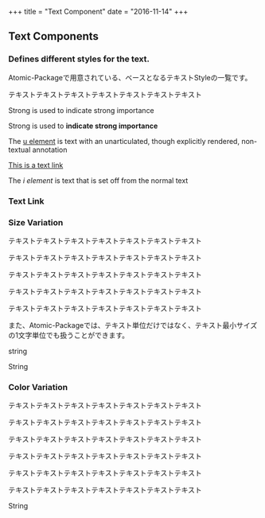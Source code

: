 +++
title = "Text Component"
date = "2016-11-14"
+++

## Text Components

### Defines different styles for the text.

Atomic-Packageで用意されている、ベースとなるテキストStyleの一覧です。


<p class="text">テキストテキストテキストテキストテキストテキストテキスト</p>

<p class="text strong">Strong is used to indicate strong importance</p>

<p class="text strong">Strong is used to <strong>indicate strong importance</strong></p>

<p class="text">The <u>u element</u> is text with an unarticulated, though explicitly rendered, non-textual annotation</p>

<p class="text link"><a href="#">This is a text link</a></p>

<p class="text">The <i>i element</i> is text that is set off from the normal text</p>


### Text Link



### Size Variation

<p class="text mini">テキストテキストテキストテキストテキストテキストテキスト</p>

<p class="text small">テキストテキスト<span class="string">テキスト</span>テキストテキストテキストテキスト</p>

<p class="text">テキストテキストテキストテキストテキストテキストテキスト</p>

<p class="text large">テキストテキストテキストテキストテキストテキストテキスト</p>

<p class="text big">テキストテキストテキストテキストテキストテキストテキスト</p>


また、Atomic-Packageでは、テキスト単位だけではなく、テキスト最小サイズの1文字単位でも扱うことができます。

<span class="string mini">s</span><span class="string small">t</span><span class="string">r</span><span class="string large">i</span><span class="string big">n</span><span class="string big">g</span>

<span class="string big">S</span><span class="string large">t</span><span class="string">r</span><span class="string small">i</span><span class="string mini">n</span><span class="string mini">g</span>

### Color Variation

<p class="text">テキストテキストテキストテキストテキストテキストテキスト</p>
<p class="text primary">テキストテキストテキストテキストテキストテキストテキスト</p>
<p class="text green">テキストテキストテキストテキストテキストテキストテキスト</p>
<p class="text blue">テキストテキストテキストテキストテキストテキストテキスト</p>
<p class="text orange">テキストテキストテキストテキストテキストテキストテキスト</p>
<p class="text red">テキストテキストテキストテキストテキストテキストテキスト</p>


<p class="text big"><span class="string">S</span><span class="string primary">t</span><span class="string green">r</span><span class="string blue">i</span><span class="string orange">n</span><span class="string red">g</span></p>

